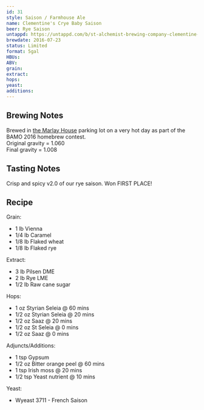```yaml
---
id: 31
style: Saison / Farmhouse Ale
name: Clementine's Crye Baby Saison
beer: Rye Saison
untappd: https://untappd.com/b/st-alchemist-brewing-company-clementine-s-crye-baby-saison/1700433
brewdate: 2016-07-23
status: Limited
format: 5gal
HBUs:
ABV:
grain:
extract:
hops:
yeast:
additions:
---
```

## Brewing Notes
Brewed in [the Marlay House](http://themarlayhouse.com/) parking lot on a very hot day as part of the BAMO 2016 homebrew contest.  
Original gravity = 1.060  
Final gravity = 1.008

## Tasting Notes
Crisp and spicy v2.0 of our rye saison. Won FIRST PLACE!

## Recipe
Grain:

  + 1 lb Vienna
  + 1/4 lb Caramel
  + 1/8 lb Flaked wheat
  + 1/8 lb Flaked rye

Extract:

  + 3 lb Pilsen DME
  + 2 lb Rye LME
  + 1/2 lb Raw cane sugar

Hops:

  + 1 oz Styrian Seleia @ 60 mins
  + 1/2 oz Styrian Seleia @ 20 mins
  + 1/2 oz Saaz @ 20 mins
  + 1/2 oz St Seleia @ 0 mins
  + 1/2 oz Saaz @ 0 mins

Adjuncts/Additions:

  + 1 tsp Gypsum
  + 1/2 oz Bitter orange peel @ 60 mins
  + 1 tsp Irish moss @ 20 mins
  + 1/2 tsp Yeast nutrient @ 10 mins

Yeast:

  + Wyeast 3711 - French Saison
